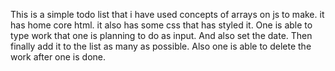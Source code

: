 This is a simple todo list that i have used concepts of arrays on js to make.
it has home core html.
it also has some css that has styled it.
One is able to type work that one is planning to do as input.
And also set the date.
Then finally add it to the list as many as possible.
Also one is able to delete the work after one is done.
